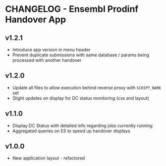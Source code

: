 CHANGELOG - Ensembl Prodinf Handover App
========================================
v1.2.1
------
- Introduce app version in menu header
- Prevent duplicate submissions with same database / params being processed with another handover

v1.2.0
------
- Update all files to allow execution behind reverse proxy with `SCRIPT_NAME` set
- Slight updates on display for DC status monitoring (css and layout)

v1.1.0
------
- Display DC Status with detailed info regarding jobs currently running
- Aggregated queries on ES to speed up handover displays

v1.0.0
------
- New application layout - refactored

